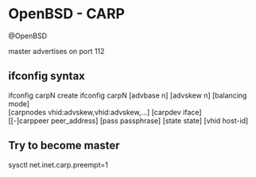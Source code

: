 # OpenBSD - CARP
@OpenBSD

master advertises on port 112

## ifconfig syntax

 ifconfig carpN create
 ifconfig carpN [advbase n] [advskew n] [balancing mode]   \
 [carpnodes vhid:advskew,vhid:advskew,...] [carpdev iface] \
 [[-]carppeer peer_address] [pass passphrase] [state state] [vhid host-id]

## Try to become master

 sysctl net.inet.carp.preempt=1

